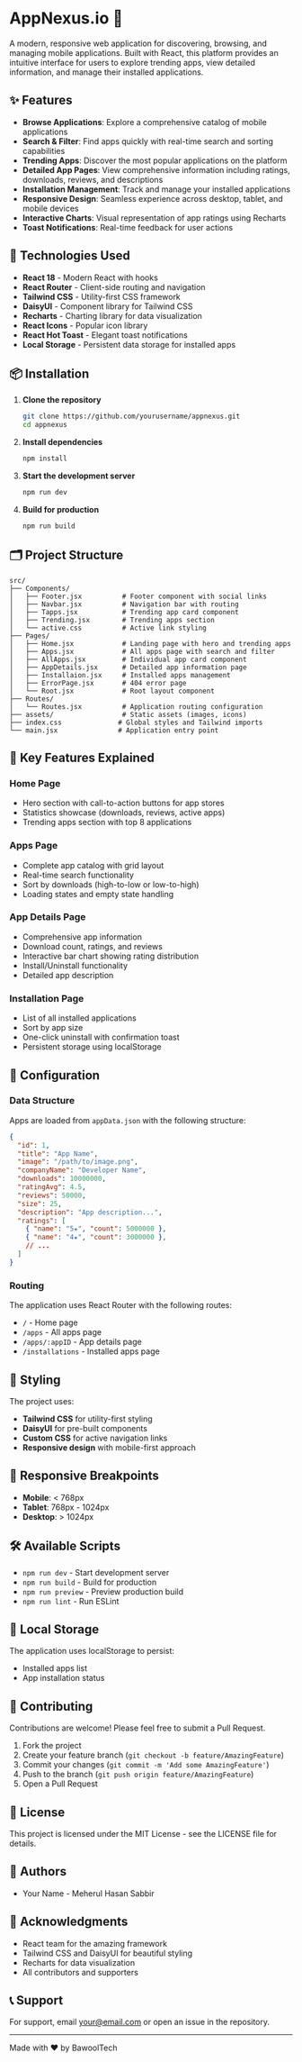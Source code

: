 # AppNexus.io 📱

A modern, responsive web application for discovering, browsing, and managing mobile applications. Built with React, this platform provides an intuitive interface for users to explore trending apps, view detailed information, and manage their installed applications.

## ✨ Features

- **Browse Applications**: Explore a comprehensive catalog of mobile applications
- **Search & Filter**: Find apps quickly with real-time search and sorting capabilities
- **Trending Apps**: Discover the most popular applications on the platform
- **Detailed App Pages**: View comprehensive information including ratings, downloads, reviews, and descriptions
- **Installation Management**: Track and manage your installed applications
- **Responsive Design**: Seamless experience across desktop, tablet, and mobile devices
- **Interactive Charts**: Visual representation of app ratings using Recharts
- **Toast Notifications**: Real-time feedback for user actions

## 🚀 Technologies Used

- **React 18** - Modern React with hooks
- **React Router** - Client-side routing and navigation
- **Tailwind CSS** - Utility-first CSS framework
- **DaisyUI** - Component library for Tailwind CSS
- **Recharts** - Charting library for data visualization
- **React Icons** - Popular icon library
- **React Hot Toast** - Elegant toast notifications
- **Local Storage** - Persistent data storage for installed apps

## 📦 Installation

1. **Clone the repository**
   ```bash
   git clone https://github.com/yourusername/appnexus.git
   cd appnexus
   ```

2. **Install dependencies**
   ```bash
   npm install
   ```

3. **Start the development server**
   ```bash
   npm run dev
   ```

4. **Build for production**
   ```bash
   npm run build
   ```

## 🗂️ Project Structure

```
src/
├── Components/
│   ├── Footer.jsx          # Footer component with social links
│   ├── Navbar.jsx          # Navigation bar with routing
│   ├── Tapps.jsx           # Trending app card component
│   ├── Trending.jsx        # Trending apps section
│   └── active.css          # Active link styling
├── Pages/
│   ├── Home.jsx            # Landing page with hero and trending apps
│   ├── Apps.jsx            # All apps page with search and filter
│   ├── AllApps.jsx         # Individual app card component
│   ├── AppDetails.jsx      # Detailed app information page
│   ├── Installaion.jsx     # Installed apps management
│   ├── ErrorPage.jsx       # 404 error page
│   └── Root.jsx            # Root layout component
├── Routes/
│   └── Routes.jsx          # Application routing configuration
├── assets/                 # Static assets (images, icons)
├── index.css              # Global styles and Tailwind imports
└── main.jsx               # Application entry point
```

## 🎯 Key Features Explained

### Home Page
- Hero section with call-to-action buttons for app stores
- Statistics showcase (downloads, reviews, active apps)
- Trending apps section with top 8 applications

### Apps Page
- Complete app catalog with grid layout
- Real-time search functionality
- Sort by downloads (high-to-low or low-to-high)
- Loading states and empty state handling

### App Details Page
- Comprehensive app information
- Download count, ratings, and reviews
- Interactive bar chart showing rating distribution
- Install/Uninstall functionality
- Detailed app description

### Installation Page
- List of all installed applications
- Sort by app size
- One-click uninstall with confirmation toast
- Persistent storage using localStorage

## 🔧 Configuration

### Data Structure
Apps are loaded from `appData.json` with the following structure:

```json
{
  "id": 1,
  "title": "App Name",
  "image": "/path/to/image.png",
  "companyName": "Developer Name",
  "downloads": 10000000,
  "ratingAvg": 4.5,
  "reviews": 50000,
  "size": 25,
  "description": "App description...",
  "ratings": [
    { "name": "5★", "count": 5000000 },
    { "name": "4★", "count": 3000000 },
    // ...
  ]
}
```

### Routing
The application uses React Router with the following routes:
- `/` - Home page
- `/apps` - All apps page
- `/apps/:appID` - App details page
- `/installations` - Installed apps page

## 🎨 Styling

The project uses:
- **Tailwind CSS** for utility-first styling
- **DaisyUI** for pre-built components
- **Custom CSS** for active navigation links
- **Responsive design** with mobile-first approach

## 📱 Responsive Breakpoints

- **Mobile**: < 768px
- **Tablet**: 768px - 1024px
- **Desktop**: > 1024px

## 🛠️ Available Scripts

- `npm run dev` - Start development server
- `npm run build` - Build for production
- `npm run preview` - Preview production build
- `npm run lint` - Run ESLint

## 🔐 Local Storage

The application uses localStorage to persist:
- Installed apps list
- App installation status

## 🤝 Contributing

Contributions are welcome! Please feel free to submit a Pull Request.

1. Fork the project
2. Create your feature branch (`git checkout -b feature/AmazingFeature`)
3. Commit your changes (`git commit -m 'Add some AmazingFeature'`)
4. Push to the branch (`git push origin feature/AmazingFeature`)
5. Open a Pull Request

## 📄 License

This project is licensed under the MIT License - see the LICENSE file for details.

## 👥 Authors

- Your Name - Meherul Hasan Sabbir

## 🙏 Acknowledgments

- React team for the amazing framework
- Tailwind CSS and DaisyUI for beautiful styling
- Recharts for data visualization
- All contributors and supporters

## 📞 Support

For support, email your@email.com or open an issue in the repository.

---

Made with ❤️ by BawoolTech